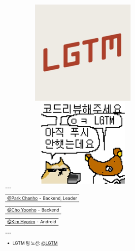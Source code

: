 <DIV style ="text-align:center";>
            <img src="/art/logo/github-title.jpg" />
</DIV>
<DIV style ="text-align:center";>
             <img src="/art/logo/LGTM.jpg" />   
</DIV>
---

<table align="center">
	<tr align="center">
		<td><a href="https://github.com/great-park">@Park Chanho</a> - Backend, Leader</td>
	</tr>
</table>

<table align="center">
	<tr align="center">
		<td><a href="https://github.com/ray-yhc">@Cho Yoonho</a> - Backend</td>
	</tr>	
</table>
<table align="center">
	<tr align="center">
		<td><a href="https://github.com/KxxHyoRim">@Kim Hyorim</a> - Android</td>
	</tr>	
</table>

</table>
---

- LGTM 팀 노션: [@LGTM](https://www.notion.so/team-hkcc/Hello-Kitty-Coding-Club-52c64bc1236d4288a15e3ebf7ab9db9f?pvs=4)

